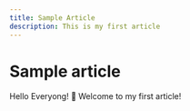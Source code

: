 ```yaml
---
title: Sample Article
description: This is my first article 
---
```


# Sample article

Hello Everyong! 👋
Welcome to my first article!